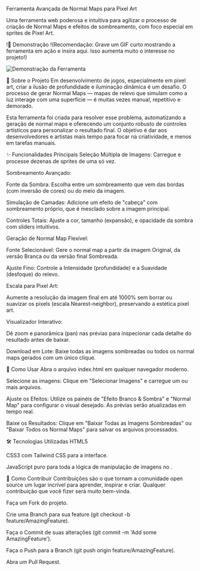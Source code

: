 Ferramenta Avançada de Normal Maps para Pixel Art

Uma ferramenta web poderosa e intuitiva para agilizar o processo de criação de Normal Maps e efeitos de sombreamento, com foco especial em sprites de Pixel Art.

!🎨 Demonstração
!(Recomendação: Grave um GIF curto mostrando a ferramenta em ação e insira aqui. Isso aumenta muito o interesse no projeto!)

![Demonstração da Ferramenta](link_para_seu_gif_aqui.gif)

📜 Sobre o Projeto
Em desenvolvimento de jogos, especialmente em pixel art, criar a ilusão de profundidade e iluminação dinâmica é um desafio. O processo de gerar Normal Maps — mapas de relevo que simulam como a luz interage com uma superfície — é muitas vezes manual, repetitivo e demorado.

Esta ferramenta foi criada para resolver esse problema, automatizando a geração de normal maps e oferecendo um conjunto robusto de controles artísticos para personalizar o resultado final. O objetivo é dar aos desenvolvedores e artistas mais tempo para focar na criatividade, e menos em tarefas manuais.

✨ Funcionalidades Principais
Seleção Múltipla de Imagens: Carregue e processe dezenas de sprites de uma só vez.

Sombreamento Avançado:

Fonte da Sombra: Escolha entre um sombreamento que vem das bordas (com inversão de cores) ou do meio da imagem.

Simulação de Camadas: Adicione um efeito de "cabeça" com sombreamento próprio, que é mesclado sobre a imagem principal.

Controles Totais: Ajuste a cor, tamanho (expansão), e opacidade da sombra com sliders intuitivos.

Geração de Normal Map Flexível:

Fonte Selecionável: Gere o normal map a partir da imagem Original, da versão Branca ou da versão final Sombreada.

Ajuste Fino: Controle a Intensidade (profundidade) e a Suavidade (desfoque) do relevo.

Escala para Pixel Art:

Aumente a resolução da imagem final em até 1000% sem borrar ou suavizar os pixels (escala Nearest-neighbor), preservando a estética pixel art.

Visualizador Interativo:

Dê zoom e panorâmica (pan) nas prévias para inspecionar cada detalhe do resultado antes de baixar.

Download em Lote: Baixe todas as imagens sombreadas ou todos os normal maps gerados com um único clique.

🚀 Como Usar
Abra o arquivo index.html em qualquer navegador moderno.

Selecione as imagens: Clique em "Selecionar Imagens" e carregue um ou mais arquivos.

Ajuste os Efeitos: Utilize os painéis de "Efeito Branco & Sombra" e "Normal Map" para configurar o visual desejado. As prévias serão atualizadas em tempo real.

Baixe os Resultados: Clique em "Baixar Todas as Imagens Sombreadas" ou "Baixar Todos os Normal Maps" para salvar os arquivos processados.

🛠️ Tecnologias Utilizadas
HTML5

CSS3 com Tailwind CSS para a interface.

JavaScript puro para toda a lógica de manipulação de imagens no <canvas>.

🤝 Como Contribuir
Contribuições são o que tornam a comunidade open source um lugar incrível para aprender, inspirar e criar. Qualquer contribuição que você fizer será muito bem-vinda.

Faça um Fork do projeto.

Crie uma Branch para sua feature (git checkout -b feature/AmazingFeature).

Faça o Commit de suas alterações (git commit -m 'Add some AmazingFeature').

Faça o Push para a Branch (git push origin feature/AmazingFeature).

Abra um Pull Request.
